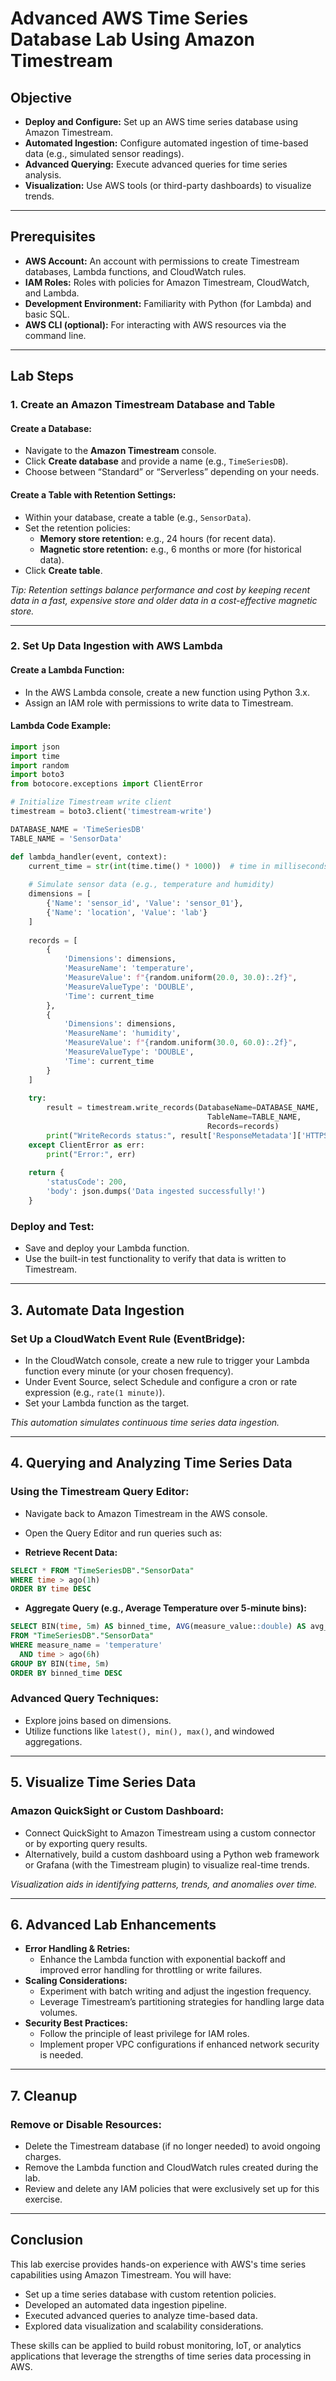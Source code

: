# Advanced AWS Time Series Database Lab Using Amazon Timestream

## Objective

- **Deploy and Configure:** Set up an AWS time series database using Amazon Timestream.
- **Automated Ingestion:** Configure automated ingestion of time-based data (e.g., simulated sensor readings).
- **Advanced Querying:** Execute advanced queries for time series analysis.
- **Visualization:** Use AWS tools (or third-party dashboards) to visualize trends.

---

## Prerequisites

- **AWS Account:** An account with permissions to create Timestream databases, Lambda functions, and CloudWatch rules.
- **IAM Roles:** Roles with policies for Amazon Timestream, CloudWatch, and Lambda.
- **Development Environment:** Familiarity with Python (for Lambda) and basic SQL.
- **AWS CLI (optional):** For interacting with AWS resources via the command line.

---

## Lab Steps

### 1. Create an Amazon Timestream Database and Table

#### **Create a Database:**
- Navigate to the **Amazon Timestream** console.
- Click **Create database** and provide a name (e.g., `TimeSeriesDB`).
- Choose between “Standard” or “Serverless” depending on your needs.

#### **Create a Table with Retention Settings:**
- Within your database, create a table (e.g., `SensorData`).
- Set the retention policies:
  - **Memory store retention:** e.g., 24 hours (for recent data).
  - **Magnetic store retention:** e.g., 6 months or more (for historical data).
- Click **Create table**.

*Tip: Retention settings balance performance and cost by keeping recent data in a fast, expensive store and older data in a cost-effective magnetic store.*

---

### 2. Set Up Data Ingestion with AWS Lambda

#### **Create a Lambda Function:**
- In the AWS Lambda console, create a new function using Python 3.x.
- Assign an IAM role with permissions to write data to Timestream.

#### **Lambda Code Example:**

```python
import json
import time
import random
import boto3
from botocore.exceptions import ClientError

# Initialize Timestream write client
timestream = boto3.client('timestream-write')

DATABASE_NAME = 'TimeSeriesDB'
TABLE_NAME = 'SensorData'

def lambda_handler(event, context):
    current_time = str(int(time.time() * 1000))  # time in milliseconds
    
    # Simulate sensor data (e.g., temperature and humidity)
    dimensions = [
        {'Name': 'sensor_id', 'Value': 'sensor_01'},
        {'Name': 'location', 'Value': 'lab'}
    ]
    
    records = [
        {
            'Dimensions': dimensions,
            'MeasureName': 'temperature',
            'MeasureValue': f"{random.uniform(20.0, 30.0):.2f}",
            'MeasureValueType': 'DOUBLE',
            'Time': current_time
        },
        {
            'Dimensions': dimensions,
            'MeasureName': 'humidity',
            'MeasureValue': f"{random.uniform(30.0, 60.0):.2f}",
            'MeasureValueType': 'DOUBLE',
            'Time': current_time
        }
    ]
    
    try:
        result = timestream.write_records(DatabaseName=DATABASE_NAME,
                                            TableName=TABLE_NAME,
                                            Records=records)
        print("WriteRecords status:", result['ResponseMetadata']['HTTPStatusCode'])
    except ClientError as err:
        print("Error:", err)
    
    return {
        'statusCode': 200,
        'body': json.dumps('Data ingested successfully!')
    }
```

### Deploy and Test:
- Save and deploy your Lambda function.
- Use the built-in test functionality to verify that data is written to Timestream.

----

## 3. Automate Data Ingestion
### Set Up a CloudWatch Event Rule (EventBridge):
- In the CloudWatch console, create a new rule to trigger your Lambda function every minute (or your chosen frequency).
- Under Event Source, select Schedule and configure a cron or rate expression (e.g., `rate(1 minute)`).
- Set your Lambda function as the target.

*This automation simulates continuous time series data ingestion.*

-----

## 4. Querying and Analyzing Time Series Data
### Using the Timestream Query Editor:
- Navigate back to Amazon Timestream in the AWS console.

- Open the Query Editor and run queries such as:

- **Retrieve Recent Data:**

```sql
SELECT * FROM "TimeSeriesDB"."SensorData"
WHERE time > ago(1h)
ORDER BY time DESC
```

- **Aggregate Query (e.g., Average Temperature over 5-minute bins):**

```sql
SELECT BIN(time, 5m) AS binned_time, AVG(measure_value::double) AS avg_temp
FROM "TimeSeriesDB"."SensorData"
WHERE measure_name = 'temperature'
  AND time > ago(6h)
GROUP BY BIN(time, 5m)
ORDER BY binned_time DESC
```

### Advanced Query Techniques:
- Explore joins based on dimensions.
- Utilize functions like `latest(), min(), max()`, and windowed aggregations.

----

## 5. Visualize Time Series Data
### Amazon QuickSight or Custom Dashboard:
- Connect QuickSight to Amazon Timestream using a custom connector or by exporting query results.
- Alternatively, build a custom dashboard using a Python web framework or Grafana (with the Timestream plugin) to visualize real-time trends.

*Visualization aids in identifying patterns, trends, and anomalies over time.*

-----

## 6. Advanced Lab Enhancements
- **Error Handling & Retries:**
    - Enhance the Lambda function with exponential backoff and improved error handling for throttling or write failures.
- **Scaling Considerations:**
    - Experiment with batch writing and adjust the ingestion frequency.
    - Leverage Timestream’s partitioning strategies for handling large data volumes.
- **Security Best Practices:**
    - Follow the principle of least privilege for IAM roles.
    - Implement proper VPC configurations if enhanced network security is needed.

-------

## 7. Cleanup
### Remove or Disable Resources:
- Delete the Timestream database (if no longer needed) to avoid ongoing charges.
- Remove the Lambda function and CloudWatch rules created during the lab.
- Review and delete any IAM policies that were exclusively set up for this exercise.

-----

## Conclusion

This lab exercise provides hands-on experience with AWS's time series capabilities using Amazon Timestream. You will have:

- Set up a time series database with custom retention policies.
- Developed an automated data ingestion pipeline.
- Executed advanced queries to analyze time-based data.
- Explored data visualization and scalability considerations.


These skills can be applied to build robust monitoring, IoT, or analytics applications that leverage the strengths of time series data processing in AWS.